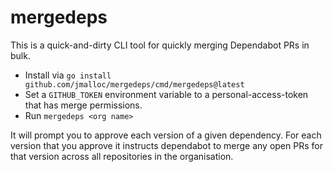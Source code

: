 # mergedeps

This is a quick-and-dirty CLI tool for quickly merging Dependabot PRs in bulk.

- Install via `go install github.com/jmalloc/mergedeps/cmd/mergedeps@latest`
- Set a `GITHUB_TOKEN` environment variable to a personal-access-token that has merge permissions.
- Run `mergedeps <org name>`

It will prompt you to approve each version of a given dependency. For each
version that you approve it instructs dependabot to merge any open PRs for that
version across all repositories in the organisation.
